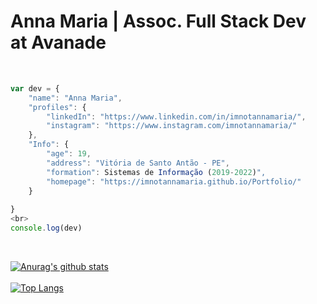 
<h1>Anna Maria | Assoc. Full Stack Dev at Avanade</h1>
<br>

```javascript
var dev = {
    "name": "Anna Maria",
    "profiles": {
        "linkedIn": "https://www.linkedin.com/in/imnotannamaria/",
        "instagram": "https://www.instagram.com/imnotannamaria/"
    },
    "Info": {
        "age": 19,
        "address": "Vitória de Santo Antão - PE",
        "formation": Sistemas de Informação (2019-2022)",
        "homepage": "https://imnotannamaria.github.io/Portfolio/"
    }
    
}
<br>
console.log(dev)
```
<br>

[![Anurag's github stats](https://github-readme-stats.vercel.app/api?username=imnotannamaria&show_icons=true&theme=radical)
<br>
<br>
![Top Langs](https://github-readme-stats.vercel.app/api/top-langs/?username=imnotannamaria&layout=compact)](https://github.com/anuraghazra/github-readme-stats)


